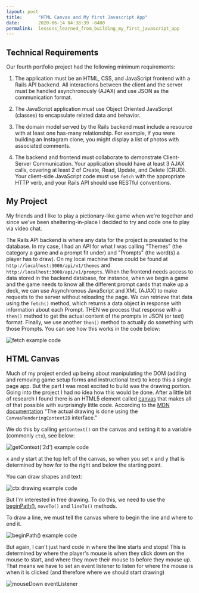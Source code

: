 ```yaml
---
layout: post
title:      "HTML Canvas and My first Javascript App"
date:       2020-06-14 04:38:39 -0400
permalink:  lessons_learned_from_building_my_first_javascript_app
---
```



## Technical Requirements

Our fourth portfolio project had the following minimum requirements:

1. The application must be an HTML, CSS, and JavaScript frontend with a Rails API backend. All interactions between the client and the server must be handled asynchronously (AJAX) and use JSON as the communication format.

2. The JavaScript application must use Object Oriented JavaScript (classes) to encapsulate related data and behavior.

3. The domain model served by the Rails backend must include a resource with at least one has-many relationship. For example, if you were building an Instagram clone, you might display a list of photos with associated comments.

4. The backend and frontend must collaborate to demonstrate Client-Server Communication. Your application should have at least 3 AJAX calls, covering at least 2 of Create, Read, Update, and Delete (CRUD). Your client-side JavaScript code must use `fetch` with the appropriate HTTP verb, and your Rails API should use RESTful conventions.

## My Project

My friends and I like to play a pictionary-like game when we're together and since we've been sheltering-in-place I decided to try and code one to play via video chat. 

The Rails API backend is where any data for the project is presisted to the database. In my case, I had an API for what I was calling "Themes" (the category a game and a prompt fit under) and "Prompts" (the word(s) a player has to draw). On my local machine these could be found at `http://localhost:3000/api/v1/themes` and `http://localhost:3000/api/v1/prompts`. When the frontend needs access to data stored in the backend database, for instance, when we begin a game and the game needs to know all the different prompt cards that make up a deck, we can use Asynchronous JavaScript and XML (AJAX) to make requests to the server without reloading the page. We can retrieve that data using the `fetch()` method, which returns a data object in response with information about each Prompt. THEN we process that response with a `then()` method to get the actual content of the prompts in JSON (or text) format. Finally, we use another `then()` method to actually do something with those Prompts. You can see how this works in the code below:

![fetch example code](https://i.imgur.com/ux0SWiZ.png)

## HTML Canvas

Much of my project ended up being about manipulating the DOM (adding and removing game setup forms and instructional text) to keep this a single page app. But the part I was most excited to build was the drawing portion. Going into the project I had no idea how this would be done. After a little bit of research I found there is an HTML5 element called [canvas](https://developer.mozilla.org/en-US/docs/Web/API/Canvas_API) that makes all of that possible with surprisingly little code. According to the [MDN documentation](https://developer.mozilla.org/en-US/docs/Web/API/Canvas_API) "The actual drawing is done using the `CanvasRenderingContext2D` interface."

We do this by calling `getContext()` on the canvas and setting it to a variable (commonly `ctx`), see below:

![getContext('2d') example code](https://i.imgur.com/R4fKc3p.png)

x and y start at the top left of the canvas, so when you set x and y that is determined by how for to the right and below the starting point.

You can draw shapes and text:

![ctx drawing example code](https://i.imgur.com/UZV7WCv.png)

But I'm interested in free drawing. To do this, we need to use the [beginPath()](https://developer.mozilla.org/en-US/docs/Web/API/CanvasRenderingContext2D/beginPath), `moveTo()` and `lineTo()` methods.

To draw a line, we must tell the canvas where to begin the line and where to end it.

![beginPath() example code](https://i.imgur.com/Jas2aQY.png)

But again, I can't just hard code in where the line starts and stops! This is determined by where the player's mouse is when they click down on the mouse to start, and where they move their mouse to before they mouse up. That means we have to set an event listener to listen for where the mouse is when it is clicked (and therefore where we should start drawing)

![mouseDown eventListener](https://i.imgur.com/Wpx9dDa.png)
